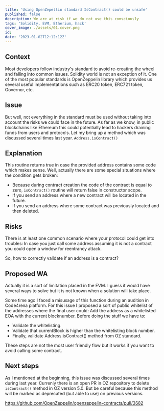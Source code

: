 ```yaml
---
title: 'Using OpenZepellin standard IsContract() could be unsafe'
published: false
description: We are at risk if we do not use this consciously
tags: 'Solidity, EVM, Etherium, hack'
cover_image: ./assets/01.cover.png
id: 
date: '2023-01-02T12:12:12Z'
---
```



## Context

Most developers follow industry's standard to avoid re-creating the wheel and falling into common issues. Solidity world is not an exception of it.
One of the most popular standards is OpenZeppelin library which provides us several useful implementations such as ERC20 token, ERC721 token, Governor, etc.

## Issue

But well, not everything in the standard must be used without taking into account the risks we could face in the future. As far as we know, in public blockchains like Ethereum this could potentially lead to hackers draining funds from users and protocols.
Let my bring up a method which was discussed several times last year.
```Address.isContract()```

## Explanation

This routine returns true in case the provided address contains some code which makes sense. Well, actually there are some special situations where the condition gets broken:

- Because during contract creation the code of the contract is equal to zero, `isContract()` routine will return false in constructor scope.
- If you send an address where a new contract will be located in the future.
- If you send an address where some contract was previously located and then deleted.

## Risks

There is at least one common scenario where your protocol could get into troubles:
In case you just call some address assuming it is not a contract you could open a window for reentrancy attack.

So, how to correctly validate if an address is a contract?

## Proposed WA

Actually it is a sort of limitation placed in the EVM. I guess it would have several ways to solve but it is not known when a solution will take place.

Some time ago I faced a misusage of this function during an audition in Code4rena platform. For this issue I proposed a sort of public whitelist of the addresses where the final user could:
Add the address as a whitelisted EOA with the current blocknumber.
Before doing the stuff we have to:

- Validate the whitelisting.
- Validate that currentBlock is higher than the whitelisting block number.
- Finally, validate Address.isContract() method from OZ standard.

These steps are not the most user friendly flow but it works if you want to avoid calling some contract.

## Next steps

As I mentioned at the beginning, this issue was discussed several times during last year. Currenly there is an open PR in OZ repository to delete `isContract()` method in OZ version 5.0. But be careful because this method will be marked as deprecated (but able to use) on previous versions.

https://github.com/OpenZeppelin/openzeppelin-contracts/pull/3682
